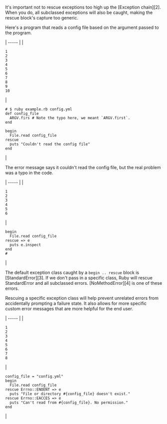 It's important not to rescue exceptions too high up the [Exception chain][2]. When you do, all subclassed exceptions will also be caught, making the rescue block's capture too generic.

Here's a program that reads a config file based on the argument passed to the program.

| ----- |
| 
    
    
    1
    2
    3
    4
    5
    6
    7
    8
    9
    10

 | 
    
    
    # $ ruby example.rb config.yml
    def config_file
      ARGV.firs # Note the typo here, we meant `ARGV.first`.
    end
    
    begin
      File.read config_file
    rescue
      puts "Couldn't read the config file"
    end
    

 | 

The error message says it couldn't read the config file, but the real problem was a typo in the code.

| ----- |
| 
    
    
    1
    2
    3
    4
    5
    6

 | 
    
    
    begin
      File.read config_file
    rescue => e
      puts e.inspect
    end
    #
    

 | 

The default exception class caught by a `begin .. rescue` block is [StandardError][3]. If we don't pass in a specific class, Ruby will rescue StandardError and all subclassed errors. [NoMethodError][4] is one of these errors.

Rescuing a specific exception class will help prevent unrelated errors from accidentally prompting a failure state. It also allows for more specific custom error messages that are more helpful for the end user.

| ----- |
| 
    
    
    1
    2
    3
    4
    5
    6
    7
    8

 | 
    
    
    config_file = "config.yml"
    begin
      File.read config_file
    rescue Errno::ENOENT => e
      puts "File or directory #{config_file} doesn't exist."
    rescue Errno::EACCES => e
      puts "Can't read from #{config_file}. No permission."
    end
    

 | 
